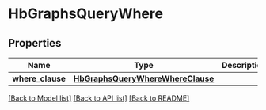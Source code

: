 # HbGraphsQueryWhere

## Properties
Name | Type | Description | Notes
------------ | ------------- | ------------- | -------------
**where_clause** | [**HbGraphsQueryWhereWhereClause**](HbGraphsQueryWhereWhereClause.md) |  | [optional] 

[[Back to Model list]](../README.md#documentation-for-models) [[Back to API list]](../README.md#documentation-for-api-endpoints) [[Back to README]](../README.md)


